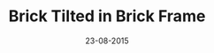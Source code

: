 ---
title: "Brick Tilted in Brick Frame"
date: 23-08-2015

image: image.png
cad: model.ldr

taxonomy:
  part: ["3022", "3020", "3004", "3003", "3068b"]
  partcount: 10

  width: [4, stud]
  depth: [2, stud]
  height: [8, plate]

  function: stud_tilt
  stud_tilt_angle: 90
---